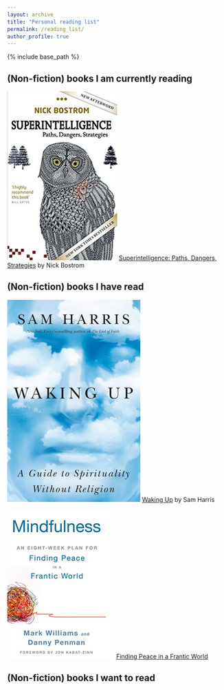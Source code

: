 ```yaml
---
layout: archive
title: "Personal reading list"
permalink: /reading_list/
author_profile: true
---
```


{% include base_path %}

## (Non-fiction) books I am currently reading

![](../images/bostrom.png)
[Superintelligence: Paths, Dangers, Strategies](https://www.amazon.com/gp/product/0198739834/ref=as_li_qf_sp_asin_il_tl?ie=UTF8&tag=nbostrom0c-20&camp=1789&creative=9325&linkCode=as2&creativeASIN=0198739834&linkId=37a8c8afb67a781338095992bd0b4ed6) by Nick Bostrom

## (Non-fiction) books I have read

![](../images/waking_up.png)
[Waking Up](https://samharris.org/books/waking-up/) by Sam Harris

![](../images/mindfulness.png)
[Finding Peace in a Frantic World](https://www.amazon.com/Mindfulness-Eight-Week-Finding-Peace-Frantic-ebook/dp/B005NJ2T1G/ref=tmm_kin_swatch_0?_encoding=UTF8&qid=&sr=)

## (Non-fiction) books I want to read
